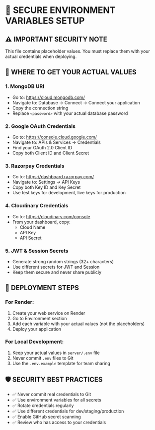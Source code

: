 # 🔐 SECURE ENVIRONMENT VARIABLES SETUP

## ⚠️ IMPORTANT SECURITY NOTE
This file contains placeholder values. You must replace them with your actual credentials when deploying.

## 🔑 WHERE TO GET YOUR ACTUAL VALUES

### 1. **MongoDB URI**
- Go to: https://cloud.mongodb.com/
- Navigate to: Database → Connect → Connect your application
- Copy the connection string
- Replace `<password>` with your actual database password

### 2. **Google OAuth Credentials**
- Go to: https://console.cloud.google.com/
- Navigate to: APIs & Services → Credentials
- Find your OAuth 2.0 Client ID
- Copy both Client ID and Client Secret

### 3. **Razorpay Credentials**
- Go to: https://dashboard.razorpay.com/
- Navigate to: Settings → API Keys
- Copy both Key ID and Key Secret
- Use test keys for development, live keys for production

### 4. **Cloudinary Credentials**
- Go to: https://cloudinary.com/console
- From your dashboard, copy:
  - Cloud Name
  - API Key  
  - API Secret

### 5. **JWT & Session Secrets**
- Generate strong random strings (32+ characters)
- Use different secrets for JWT and Session
- Keep them secure and never share publicly

## 🚀 DEPLOYMENT STEPS

### For Render:
1. Create your web service on Render
2. Go to Environment section
3. Add each variable with your actual values (not the placeholders)
4. Deploy your application

### For Local Development:
1. Keep your actual values in `server/.env` file
2. Never commit `.env` files to Git
3. Use the `.env.example` template for team sharing

## 🛡️ SECURITY BEST PRACTICES
- ✅ Never commit real credentials to Git
- ✅ Use environment variables for all secrets
- ✅ Rotate credentials regularly
- ✅ Use different credentials for dev/staging/production
- ✅ Enable GitHub secret scanning
- ✅ Review who has access to your credentials
